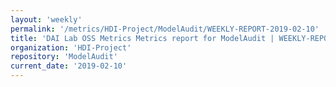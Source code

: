 ```yaml
---
layout: 'weekly'
permalink: '/metrics/HDI-Project/ModelAudit/WEEKLY-REPORT-2019-02-10'
title: 'DAI Lab OSS Metrics Metrics report for ModelAudit | WEEKLY-REPORT-2019-02-10'
organization: 'HDI-Project'
repository: 'ModelAudit'
current_date: '2019-02-10'
---
```

